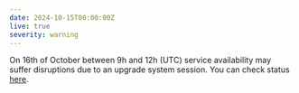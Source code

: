 ```yaml
---
date: 2024-10-15T00:00:00Z
live: true
severity: warning
---
```


On 16th of October between 9h and 12h (UTC) service availability may suffer disruptions due to an upgrade system session. You can check status [here](https://status.ecmwf.int/).
